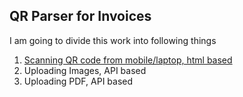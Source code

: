 ## QR Parser for Invoices

I am going to divide this work into following things
1. [Scanning QR code from mobile/laptop, html based](index.html)
2. Uploading Images, API based
3. Uploading PDF, API based